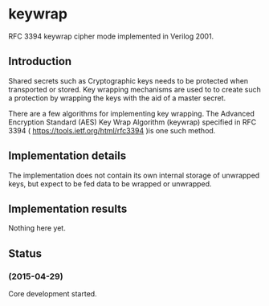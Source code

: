 # keywrap #

RFC 3394 keywrap cipher mode implemented in Verilog 2001.

## Introduction ##

Shared secrets such as Cryptographic keys needs to be protected when
transported or stored. Key wrapping mechanisms are used to to create
such a protection by wrapping the keys with the aid of a master secret.

There are a few algorithms for implementing key wrapping. The Advanced
Encryption Standard (AES) Key Wrap Algorithm (keywrap) specified in RFC
3394 ( https://tools.ietf.org/html/rfc3394 )is one such method.


## Implementation details ##

The implementation does not contain its own internal storage of
unwrapped keys, but expect to be fed data to be wrapped or unwrapped.


## Implementation results ##

Nothing here yet.


## Status ##

### (2015-04-29) ###

Core development started.
